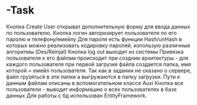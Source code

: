 # -Task
Кнопка Create User открыват дополнительную форму для ввода данных по пользователю. 
Кнопка логин авторизирует пользователя по его паролю и телефону/емейлу
Для пароля есть функции Hash/unHash в которых можно реализовать кодировку паролей, изпользую различные алгоритмы (Des/Reinjal)
Кнопка log out выходит из системы
Привязка пользователя к его файлам происходит при созднии архитектуры - для каждого пользователя при первой загрузке файла создается папка, имя которой = емейл пользователя.
Так как в задании не сказано о сервере, файл грузяться в эти папки а выгружаются в папку загрузки. Пути к данным файлам описаны в вспомогательном классе Auxi
Кнопка все пользователи - выводит информацию о всех пользователях в базе данных
Для работы с бд использован EntityFramework.
